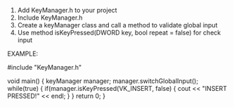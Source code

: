 1. Add KeyManager.h to your project
2. Include KeyManager.h
3. Create a keyManager class and call a method to validate global input
4. Use method  isKeyPressed(DWORD key, bool repeat = false)  for check input

EXAMPLE:

#include "KeyManager.h"

void main()
{
  keyManager manager;
  manager.switchGlobalInput();
  while(true)
  {
    if(manager.isKeyPressed(VK_INSERT, false)
    {
      cout << "INSERT PRESSED!" << endl;
    }
  }
  return 0;
}
